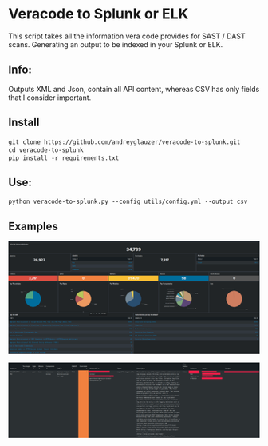 # Veracode to Splunk or ELK

This script takes all the information vera code provides for SAST / DAST scans. Generating an output to be indexed in your Splunk or ELK.

## Info:

Outputs XML and Json, contain all API content, whereas CSV has only fields that I consider important.

## Install

```
git clone https://github.com/andreyglauzer/veracode-to-splunk.git
cd veracode-to-splunk
pip install -r requirements.txt
```

## Use:

```
python veracode-to-splunk.py --config utils/config.yml --output csv
```

## Examples

<p align="center">
  <img src="utils/imgs/01.png">
</p>
<p align="center">
  <img src="utils/imgs/02.png">
</p>
